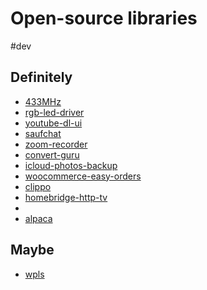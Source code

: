 # Open-source libraries

\#dev 

## Definitely

* [433MHz](https://github.com/Capevace/433MHz)
* [rgb-led-driver](https://github.com/Capevace/rgb-led-driver)
* [youtube-dl-ui](https://github.com/Capevace/youtube-dl-ui)
* [saufchat](https://github.com/Capevace/saufchat)
* [zoom-recorder](https://github.com/Capevace/zoom-recorder)
* [convert-guru](https://github.com/Capevace/convert-guru)
* [icloud-photos-backup](https://github.com/Capevace/icloud-photos-backup)
* [woocommerce-easy-orders](https://github.com/Capevace/woocommerce-easy-orders)
* [clippo](https://github.com/Capevace/clippo)
* [homebridge-http-tv](https://github.com/Capevace/homebridge-http-tv)
* 
* [alpaca](https://github.com/Capevace/alpaca)

## Maybe

* [wpls](https://github.com/Capevace/wpls)
